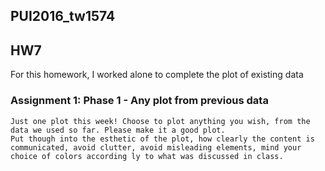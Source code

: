 ## PUI2016_tw1574
## HW7
For this homework, I worked alone to complete the plot of existing data


### Assignment 1: Phase 1 - Any plot from previous data

```
Just one plot this week! Choose to plot anything you wish, from the data we used so far. Please make it a good plot.
Put though into the esthetic of the plot, how clearly the content is communicated, avoid clutter, avoid misleading elements, mind your choice of colors according ly to what was discussed in class.
```

